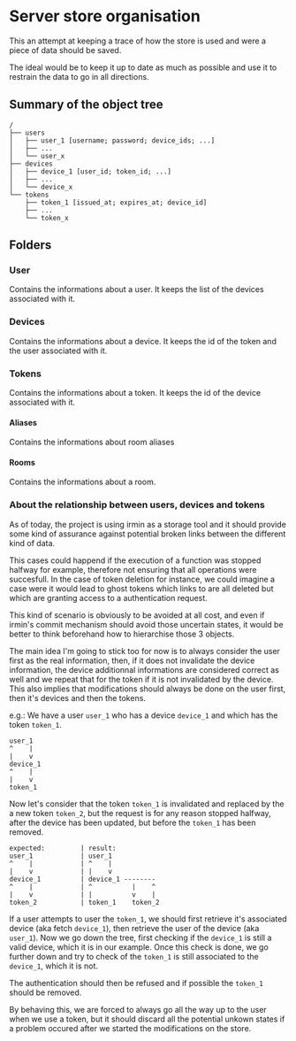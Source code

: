 # Server store organisation
This an attempt at keeping a trace of how the store is used and were a piece of
data should be saved.

The ideal would be to keep it up to date as much as possible and use it to
restrain the data to go in all directions.

## Summary of the object tree

```
/
├── users
│   ├── user_1 [username; password; device_ids; ...]
│   ├── ...
│   └── user_x
├── devices
│   ├── device_1 [user_id; token_id; ...]
│   ├── ...
│   └── device_x
└── tokens
    ├── token_1 [issued_at; expires_at; device_id]
    ├── ...
    └── token_x
```

## Folders

### User
Contains the informations about a user.
It keeps the list of the devices associated with it.

### Devices
Contains the informations about a device.
It keeps the id of the token and the user associated with it.

### Tokens
Contains the informations about a token.
It keeps the id of the device associated with it.

#### Aliases
Contains the informations about room aliases

#### Rooms
Contains the informations about a room.

### About the relationship between users, devices and tokens
As of today, the project is using irmin as a storage tool and it should provide
some kind of assurance against potential broken links between the different kind
of data.

This cases could happend if the execution of a function was stopped halfway for
example, therefore not ensuring that all operations were succesfull. In the case
of token deletion for instance, we could imagine a case were it would lead to
ghost tokens which links to are all deleted but which are granting access to a
authentication request.

This kind of scenario is obviously to be avoided at all cost, and even if
irmin's commit mechanism should avoid those uncertain states, it would be better
to think beforehand how to hierarchise those 3 objects.

The main idea I'm going to stick too for now is to always consider the user
first as the real information, then, if it does not invalidate the device
information, the device additionnal informations are considered correct as well
and we repeat that for the token if it is not invalidated by the device. This
also implies that modifications should always be done on the user first, then
it's devices and then the tokens.

e.g.:
We have a user `user_1` who has a device `device_1` and which has the token
`token_1`.
```
user_1
^    |
|    v
device_1
^    |
|    v
token_1
```
Now let's consider that the token `token_1` is invalidated and replaced by the a
new token `token_2`, but the request is for any reason stopped halfway, after
the device has been updated, but before the `token_1` has been removed.
```
expected:         | result:
user_1            | user_1
^    |            | ^    |
|    v            | |    v
device_1          | device_1 --------
^    |            | ^          |    ^
|    v            | |          v    |
token_2           | token_1    token_2
```
If a user attempts to user the `token_1`, we should first retrieve it's associated
device (aka fetch `device_1`), then retrieve the user of the device (aka
`user_1`).
Now we go down the tree, first checking if the `device_1` is still a valid
device, which it is in our example. Once this check is done, we go further down
and try to check of the `token_1` is still associated to the `device_1`, which
it is not.

The authentication should then be refused and if possible the `token_1` should
be removed.

By behaving this, we are forced to always go all the way up to the user when we
use a token, but it should discard all the potential unkown states if a problem
occured after we started the modifications on the store.
